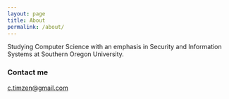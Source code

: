```yaml
---
layout: page
title: About
permalink: /about/
---
```


Studying Computer Science with an emphasis in Security and Information Systems at Southern Oregon University. 


### Contact me

[c.timzen@gmail.com](mailto:c.timzen@gmail.com)
